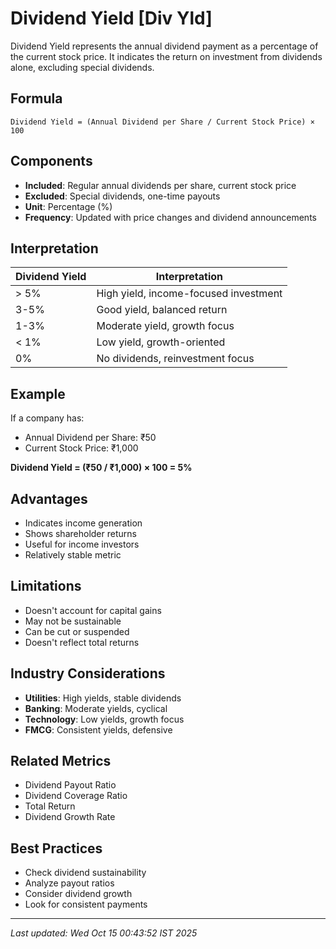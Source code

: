 # Dividend Yield [Div Yld]


Dividend Yield represents the annual dividend payment as a percentage of the current stock price. It indicates the return on investment from dividends alone, excluding special dividends.

## Formula
```text
Dividend Yield = (Annual Dividend per Share / Current Stock Price) × 100
```

## Components
- **Included**: Regular annual dividends per share, current stock price
- **Excluded**: Special dividends, one-time payouts
- **Unit**: Percentage (%)
- **Frequency**: Updated with price changes and dividend announcements

## Interpretation
| Dividend Yield | Interpretation |
|----------------|----------------|
| > 5% | High yield, income-focused investment |
| 3-5% | Good yield, balanced return |
| 1-3% | Moderate yield, growth focus |
| < 1% | Low yield, growth-oriented |
| 0% | No dividends, reinvestment focus |

## Example
If a company has:
- Annual Dividend per Share: ₹50
- Current Stock Price: ₹1,000

**Dividend Yield = (₹50 / ₹1,000) × 100 = 5%**

## Advantages
- Indicates income generation
- Shows shareholder returns
- Useful for income investors
- Relatively stable metric

## Limitations
- Doesn't account for capital gains
- May not be sustainable
- Can be cut or suspended
- Doesn't reflect total returns

## Industry Considerations
- **Utilities**: High yields, stable dividends
- **Banking**: Moderate yields, cyclical
- **Technology**: Low yields, growth focus
- **FMCG**: Consistent yields, defensive

## Related Metrics
- Dividend Payout Ratio
- Dividend Coverage Ratio
- Total Return
- Dividend Growth Rate

## Best Practices
- Check dividend sustainability
- Analyze payout ratios
- Consider dividend growth
- Look for consistent payments

---
*Last updated: Wed Oct 15 00:43:52 IST 2025*
